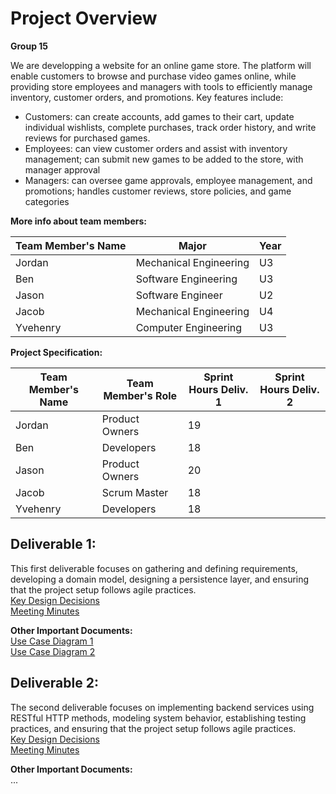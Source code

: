 # Project Overview
**Group 15**

We are developping a website for an online game store. The platform will enable customers to browse and purchase video games online, while providing store employees and managers with tools to efficiently manage inventory, customer orders, and promotions. Key features include:

- Customers: can create accounts, add games to their cart, update individual wishlists, complete purchases, track order history, and write reviews for purchased games.
- Employees: can view customer orders and assist with inventory management; can submit new games to be added to the store, with manager approval
- Managers: can oversee game approvals, employee management, and promotions; handles customer reviews, store policies, and game categories


**More info about team members:** 

| Team Member's Name | Major                    | Year        |
| ------------------ | ------------------------ | ------------|
| Jordan             | Mechanical Engineering   | U3          |
| Ben                | Software Engineering     | U3          |
| Jason              | Software Engineer        | U2          |
| Jacob              | Mechanical Engineering   | U4          |
| Yvehenry           | Computer Engineering     | U3          |


**Project Specification:**

| Team Member's Name | Team Member's Role | Sprint Hours Deliv. 1  | Sprint Hours Deliv. 2 |
| ------------------ | ------------------ | ---------------------- | --------------------- |
| Jordan             | Product Owners     |           19           |              
| Ben                | Developers         |           18           |
| Jason              | Product Owners     |           20           |
| Jacob              | Scrum Master       |           18           |
| Yvehenry           | Developers         |           18           |
 
## Deliverable 1:
This first deliverable focuses on gathering and defining requirements, developing a domain model, designing a persistence layer, and ensuring that the project setup follows agile practices.<br/> 
[Key Design Decisions](https://github.com/McGill-ECSE321-Fall2024/project-group-15/wiki/Class-Diagram-&-Design-Decision-Rationale)<br/>
[Meeting Minutes](https://github.com/McGill-ECSE321-Fall2024/project-group-15/wiki/Project-Meeting-Minutes)<br/>

**Other Important Documents:**<br/>
[Use Case Diagram 1](https://github.com/McGill-ECSE321-Fall2024/project-group-15/wiki/Accounts-Use-Case-Diagram)<br/>
[Use Case Diagram 2](https://github.com/McGill-ECSE321-Fall2024/project-group-15/wiki/Purchasing-Menu-Use-Case-Diagram)<br/>

## Deliverable 2:
The second deliverable focuses on implementing backend services using RESTful HTTP methods, modeling system behavior, establishing testing practices, and ensuring that the project setup follows agile practices.<br/> 
[Key Design Decisions](https://github.com/McGill-ECSE321-Fall2024/project-group-15/wiki/Class-Diagram-&-Design-Decision-Rationale)<br/>
[Meeting Minutes](https://github.com/McGill-ECSE321-Fall2024/project-group-15/wiki/Project-Meeting-Minutes)<br/>

**Other Important Documents:**<br/>
...


